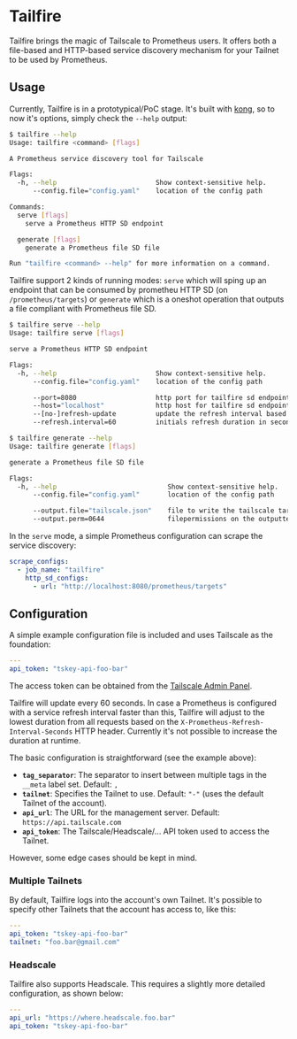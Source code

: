 # Tailfire

Tailfire brings the magic of Tailscale to Prometheus users. It offers both a
file-based and HTTP-based service discovery mechanism for your Tailnet to be used
by Prometheus.

## Usage

Currently, Tailfire is in a prototypical/PoC stage. It's built with
[kong](https://github.com/alecthomas/kong), so to now it's options, simply check
the `--help` output:

```bash
$ tailfire --help
Usage: tailfire <command> [flags]

A Prometheus service discovery tool for Tailscale

Flags:
  -h, --help                         Show context-sensitive help.
      --config.file="config.yaml"    location of the config path

Commands:
  serve [flags]
    serve a Prometheus HTTP SD endpoint

  generate [flags]
    generate a Prometheus file SD file

Run "tailfire <command> --help" for more information on a command.
```

Tailfire support 2 kinds of running modes: `serve` which will sping up an
endpoint that can be consumed by prometheu HTTP SD (on `/prometheus/targets`) or `generate` which is a
oneshot operation that outputs a file compliant with Prometheus file SD.

```bash
$ tailfire serve --help
Usage: tailfire serve [flags]

serve a Prometheus HTTP SD endpoint

Flags:
  -h, --help                         Show context-sensitive help.
      --config.file="config.yaml"    location of the config path

      --port=8080                    http port for tailfire sd endpoint (default: 8080)
      --host="localhost"             http host for tailfire sd endpoint (default: localhost)
      --[no-]refresh-update          update the refresh interval based on the X-Prometheus-Refresh-Interval header (default: true)
      --refresh.interval=60          initials refresh duration in seconds (default: 60)

$ tailfire generate --help
Usage: tailfire generate [flags]

generate a Prometheus file SD file

Flags:
  -h, --help                            Show context-sensitive help.
      --config.file="config.yaml"       location of the config path

      --output.file="tailscale.json"    file to write the tailscale targets too (default: tailscale.json)
      --output.perm=0644                filepermissions on the outputted file (default: 0644)
```

In the `serve` mode, a simple Prometheus configuration can scrape the service
discovery:

```yaml
scrape_configs:
  - job_name: "tailfire"
    http_sd_configs:
      - url: "http://localhost:8080/prometheus/targets"
```

## Configuration

A simple example configuration file is included and uses Tailscale as the
foundation:

```yaml
---
api_token: "tskey-api-foo-bar"
```

The access token can be obtained from the [Tailscale Admin
Panel](https://login.tailscale.com/admin/settings/keys).

Tailfire will update every 60 seconds. In case a Prometheus is configured with a
service refresh interval faster than this, Tailfire will adjust to the lowest
duration from all requests based on the `X-Prometheus-Refresh-Interval-Seconds`
HTTP header. Currently it's not possible to increase the duration at runtime.

The basic configuration is straightforward (see the example above):

- **`tag_separator`**: The separator to insert between multiple tags in the
  `__meta` label set. Default: `,`
- **`tailnet`**: Specifies the Tailnet to use. Default: `"-"` (uses the default
  Tailnet of the account).
- **`api_url`**: The URL for the management server. Default:
  `https://api.tailscale.com`
- **`api_token`**: The Tailscale/Headscale/... API token used to access the
  Tailnet.

However, some edge cases should be kept in mind.

### Multiple Tailnets

By default, Tailfire logs into the account's own Tailnet. It's possible to
specify other Tailnets that the account has access to, like this:

```yaml
---
api_token: "tskey-api-foo-bar"
tailnet: "foo.bar@gmail.com"
```

### Headscale

Tailfire also supports Headscale. This requires a slightly more detailed
configuration, as shown below:

```yaml
---
api_url: "https://where.headscale.foo.bar"
api_token: "tskey-api-foo-bar"
```
